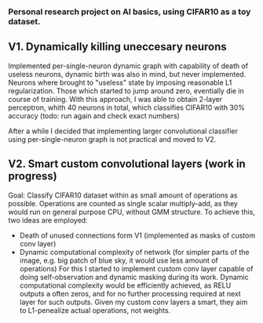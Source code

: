 ### Personal research project on AI basics, using CIFAR10 as a toy dataset. 

## V1. Dynamically killing uneccesary neurons
Implemented per-single-neuron dynamic graph with capability of death of useless neurons, dynamic birth was also in mind, but never implemented.
Neurons where brought to "useless" state by imposing reasonable L1 regularization. Those which started to jump around zero, eventially die in course of training.
With this approach, I was able to obtain 2-layer perceptron, whith 40 neurons in total, which classifies CIFAR10 with 30% accuracy (todo: run again and check exact numbers)

After a while I decided that implementing larger convolutional classifier using per-single-neuron graph is not practical and moved to V2. 

## V2. Smart custom convolutional layers (work in progress)
Goal: Classify CIFAR10 dataset within as small amount of operations as possible.
Operations are counted as single scalar multiply-add, as they would run on general purpose CPU, without GMM structure.
To achieve this, two ideas are employed:
- Death of unused connections form V1 (implemented as masks of custom conv layer)
- Dynamic computational complexity of network (for simpler parts of the image, e.g. big patch of blue sky, it would use less amount of operations)
For this I started to implement custom conv layer capable of doing self-observation and dynamic masking during its work.
Dynamic computational complexity would be efficiently achieved, as RELU outputs a often zeros, and for no further processing required at next layer for such outputs.
Given my custom conv layers a smart, they aim to L1-penealize actual operations, not weights. 
